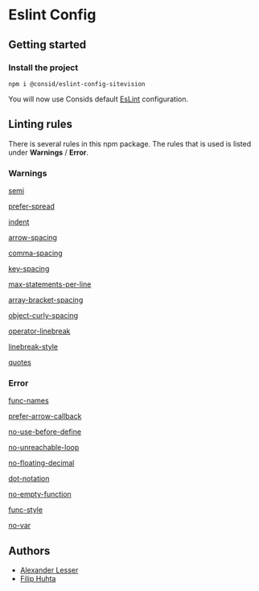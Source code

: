 # Eslint Config 

## Getting started

### Install the project

```
npm i @consid/eslint-config-sitevision
```
You will now use Consids default [EsLint](https://eslint.org/) configuration.

## Linting rules
There is several rules in this npm package. The rules that is used is listed under **Warnings** / **Error**. 
### Warnings 

[semi ](https://eslint.org/docs/latest/rules/semi) 

[prefer-spread ](https://eslint.org/docs/latest/rules/prefer-spread)

[indent ](https://eslint.org/docs/latest/rules/indent)

[arrow-spacing ](https://eslint.org/docs/latest/rules/arrow-spacing)

[comma-spacing ](https://eslint.org/docs/latest/rules/comma-spacing)

[key-spacing ](https://eslint.org/docs/latest/rules/key-spacing)

[max-statements-per-line ](https://eslint.org/docs/latest/rules/max-statements-per-line)

[array-bracket-spacing ](https://eslint.org/docs/latest/rules/array-bracket-spacing)

[object-curly-spacing ](https://eslint.org/docs/latest/rules/object-curly-spacing)

[operator-linebreak ](https://eslint.org/docs/latest/rules/operator-linebreak)

[linebreak-style ](https://eslint.org/docs/latest/rules/linebreak-style)

[quotes ](https://eslint.org/docs/latest/rules/quotes)

### Error 

[func-names ](https://eslint.org/docs/latest/rules/func-names)

[prefer-arrow-callback ](https://eslint.org/docs/latest/rules/prefer-arrow-callback)

[no-use-before-define ](https://eslint.org/docs/latest/rules/no-use-before-define)

[no-unreachable-loop ](https://eslint.org/docs/latest/rules/no-unreachable-loop)

[no-floating-decimal ](https://eslint.org/docs/latest/rules/no-floating-decimal)

[dot-notation ](https://eslint.org/docs/latest/rules/dot-notation)

[no-empty-function ](https://eslint.org/docs/latest/rules/no-empty-function)

[func-style ](https://eslint.org/docs/latest/rules/func-style)

[no-var ](https://eslint.org/docs/latest/rules/no-var)

## Authors
- [Alexander Lesser](https://github.com/alexanderlesser)
- [Filip Huhta](https://github.com/filiphuhta)
